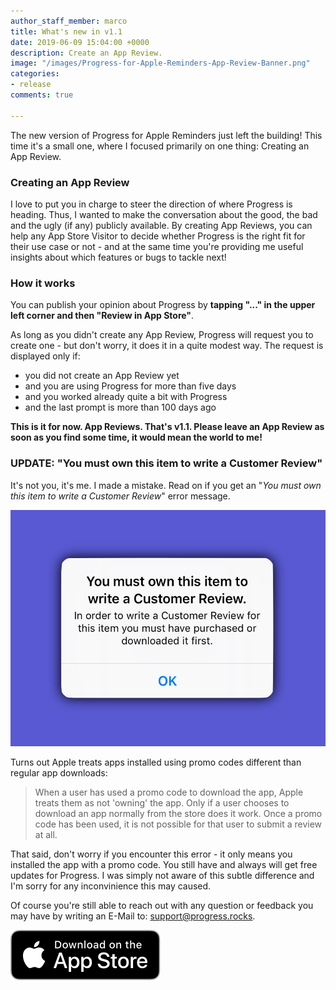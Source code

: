 ```yaml
---
author_staff_member: marco
title: What's new in v1.1
date: 2019-06-09 15:04:00 +0000
description: Create an App Review.
image: "/images/Progress-for-Apple-Reminders-App-Review-Banner.png"
categories:
- release
comments: true

---
```

The new version of Progress for Apple Reminders just left the building! This time it's a small one, where I focused primarily on one thing: Creating an App Review.

### Creating an App Review

I love to put you in charge to steer the direction of where Progress is heading. Thus, I wanted to make the conversation about the good, the bad and the ugly (if any) publicly available. By creating App Reviews, you can help any App Store Visitor to decide whether Progress is the right fit for their use case or not - and at the same time you're providing me useful insights about which features or bugs to tackle next!

### How it works

You can publish your opinion about Progress by **tapping "..." in the upper left corner and then "Review in App Store"**.

As long as you didn't create any App Review, Progress will request you to create one - but don't worry, it does it in a quite modest way. The request is displayed only if:

* you did not create an App Review yet
* and you are using Progress for more than five days
* and you worked already quite a bit with Progress
* and the last prompt is more than 100 days ago

**This is it for now. App Reviews. That's v1.1. Please leave an App Review as soon as you find some time, it would mean the world to me!**

### UPDATE: "You must own this item to write a Customer Review"

It's not you, it's me. I made a mistake. Read on if you get an "_You must own this item to write a Customer Review_" error message.

![](/images/Progress-for-Apple-Reminders-You-Must-Own-This-Item-Banner.png)

Turns out Apple treats apps installed using promo codes different than regular app downloads:

> When a user has used a promo code to download the app, Apple treats them as not 'owning' the app. Only if a user chooses to download an app normally from the store does it work. Once a promo code has been used, it is not possible for that user to submit a review at all.

That said, don't worry if you encounter this error - it only means you installed the app with a promo code. You still have and always will get free updates for Progress. I was simply not aware of this subtle difference and I'm sorry for any inconvinience this may caused.

Of course you're still able to reach out with any question or feedback you may have by writing an E-Mail to: [support@progress.rocks](mailto:support@progress.rocks).

<p>
<a href="https://itunes.apple.com/us/app/progress-for-apple-reminders/id1450818073?mt=8&ign-mpt=uo%3D2" target="_blank" class="appstore">
<img src="/images/App_Store_Badge.svg" alt="Download on the App Store" />
</a>
</p>
